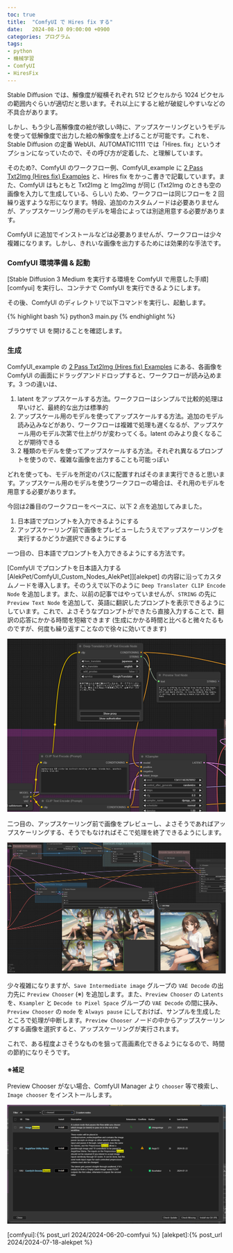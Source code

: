 ```yaml
---
toc: true
title:  "ComfyUI で Hires fix する"
date:   2024-08-10 09:00:00 +0900
categories: プログラム
tags:
- python
- 機械学習
- ComfyUI
- HiresFix
---
```

Stable Diffusion では、解像度が縦横それぞれ 512 ピクセルから 1024 ピクセルの範囲内ぐらいが適切だと思います。それ以上にすると絵が破綻しやすいなどの不具合があります。

しかし、もう少し高解像度の絵が欲しい時に、アップスケーリングというモデルを使って低解像度で出力した絵の解像度を上げることが可能です。これを、Stable Diffusion の定番 WebUI、AUTOMATIC1111 では「Hires. fix」というオプションになっていたので、その呼び方が定着した、と理解しています。

そのため?、ComfyUI のワークフロー例、ComfyUI_example に [2 Pass Txt2Img (Hires fix) Examples][examples] と、Hires fix をかっこ書きで記載しています。また、ComfyUI はもともと Txt2Img と Img2Img が同じ (Txt2Img のときも空の画像を入力して生成している、らしい) ため、ワークフローは同じフローを 2 回繰り返すような形になります。特段、追加のカスタムノードは必要ありませんが、アップスケーリング用のモデルを場合によっては別途用意する必要があります。

ComfyUI に追加でインストールなどは必要ありませんが、ワークフローは少々複雑になります。しかし、きれいな画像を出力するためには効果的な手法です。

### ComfyUI 環境準備 & 起動
[Stable Diffusion 3 Medium を実行する環境を ComfyUI で用意した手順][comfyui] を実行し、コンテナで ComfyUI を実行できるようにします。

その後、ComfyUI のディレクトリで以下コマンドを実行し、起動します。

{% highlight bash %}
python3 main.py
{% endhighlight %}

ブラウザで UI を開けることを確認します。

### 生成
ComfyUI_example の [2 Pass Txt2Img (Hires fix) Examples][examples] にある、各画像を ComfyUI の画面にドラッグアンドドロップすると、ワークフローが読み込めます。3 つの違いは、

1. latent をアップスケールする方法。ワークフローはシンプルで比較的処理は早いけど、最終的な出力は標準的
1. アップスケール用のモデルを使ってアップスケールする方法。追加のモデル読み込みなどがあり、ワークフローは複雑で処理も遅くなるが、アップスケール用のモデル次第で仕上がりが変わってくる。latent のみより良くなることが期待できる
1. 2 種類のモデルを使ってアップスケールする方法。それぞれ異なるプロンプトを使うので、複雑な画像を出力することも可能っぽい

どれを使っても、モデルを所定のパスに配置すればそのまま実行できると思います。アップスケール用のモデルを使うワークフローの場合は、それ用のモデルを用意する必要があります。

今回は2番目のワークフローをベースに、以下 2 点を追加してみました。

1. 日本語でプロンプトを入力できるようにする
1. アップスケーリング前で画像をプレビューしたうえでアップスケーリングを実行するかどうか選択できるようにする



一つ目の、日本語でプロンプトを入力できるようにする方法です。

[ComfyUI でプロンプトを日本語入力する [AlekPet/ComfyUI_Custom_Nodes_AlekPet]][alekpet] の内容に沿ってカスタムノードを導入します。そのうえで以下のように `Deep Translater CLIP Encode Node` を追加します。また、以前の記事ではやっていませんが、`STRING` の先に `Preview Text Node` を追加して、英語に翻訳したプロンプトを表示できるようにしています。これで、よさそうなプロンプトができたら直接入力することで、翻訳の応答にかかる時間を短縮できます (生成にかかる時間と比べると微々たるものですが、何度も繰り返すことなので徐々に効いてきます)

![日本語プロンプト][img1]



二つ目の、アップスケーリング前で画像をプレビューし、よさそうであればアップスケーリングする、そうでもなければそこで処理を終了できるようにします。

![プレビュー][img2]

少々複雑になりますが、`Save Intermediate image` グループの `VAE Decode` の出力先に `Preview Chooser` (※) を追加します。また、`Preview Chooser` の `Latents` を、`Ksampler` と `Decode to Pixel Space` グループの `VAE Decode` の間に挟み、`Preview Chooser` の `mode` を `Always pause` にしておけば、サンプルを生成したところで処理が中断します。`Preview Chooser` ノードの中からアップスケーリングする画像を選択すると、アップスケーリングが実行されます。

これで、ある程度よさそうなものを狙って高画素化できるようになるので、時間の節約になりそうです。


#### ※補足
Preview Chooser がない場合、ComfyUI Manager より `chooser` 等で検索し、`Image chooser` をインストールします。

![Imagechooser][img3]


[examples]:https://comfyanonymous.github.io/ComfyUI_examples/2_pass_txt2img/
[comfyui]:{% post_url 2024/2024-06-20-comfyui %}
[alekpet]:{% post_url 2024/2024-07-18-alekpet %}

[img-1]:/assets/images/2024/06/ss-20240620-02.png
[img-2]:/assets/images/2024/07/ss-20240714-01.png
[img1]:/assets/images/2024/08/ss-20240809-01.png
[img2]:/assets/images/2024/08/ss-20240809-02.png
[img3]:/assets/images/2024/08/ss-20240809-03.png
